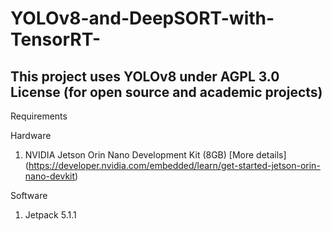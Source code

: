 # YOLOv8-and-DeepSORT-with-TensorRT-
## This project uses YOLOv8 under AGPL 3.0 License (for open source and academic projects) ##

Requirements

Hardware
1. NVIDIA Jetson Orin Nano Development Kit (8GB)
[More details] (https://developer.nvidia.com/embedded/learn/get-started-jetson-orin-nano-devkit)

Software
1. Jetpack 5.1.1
